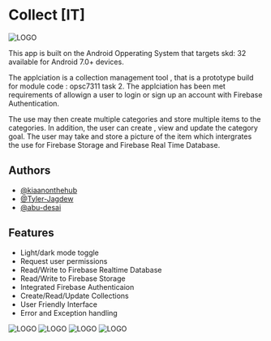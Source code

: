 
# Collect [IT] 


![LOGO](../master/logo/collection_app_logo.png)


This app is built on the Android Opperating System that targets skd: 32 
available for Android 7.0+ devices.

The applciation is a collection management tool , that is a prototype build for module code : opsc7311 task 2.
The applciation has been met requirements of allowign a user to login or sign up an account with Firebase Authentication.

The use may then create multiple categories and store multiple items to the categories. In addition, the user can create , view and update the category goal.
The user may take and store a picture of the item which intergrates the use for Firebase Storage and Firebase Real Time Database.
## Authors

- [@kiaanonthehub](https://github.com/kiaanonthehub)
- [@Tyler-Jagdew](https://github.com/Tyler-Jagdew)
- [@abu-desai](https://github.com/abu-desai)



## Features

- Light/dark mode toggle
- Request user permissions
- Read/Write to Firebase Realtime Database
- Read/Write to Firebase Storage
- Integrated Firebase Authenticaion
- Create/Read/Update Collections
- User Friendly Interface
- Error and Exception handling


![LOGO](../master/Screenshot_20220603-160102_Collect-IT.jpg)
![LOGO](../master/Screenshot_20220603-160052_Collect-IT.jpg)
![LOGO](../master/Screenshot_20220603-160102_Collect-IT.jpg)
![LOGO](../master/Screenshot_20220603-160102_Collect-IT.jpg)

